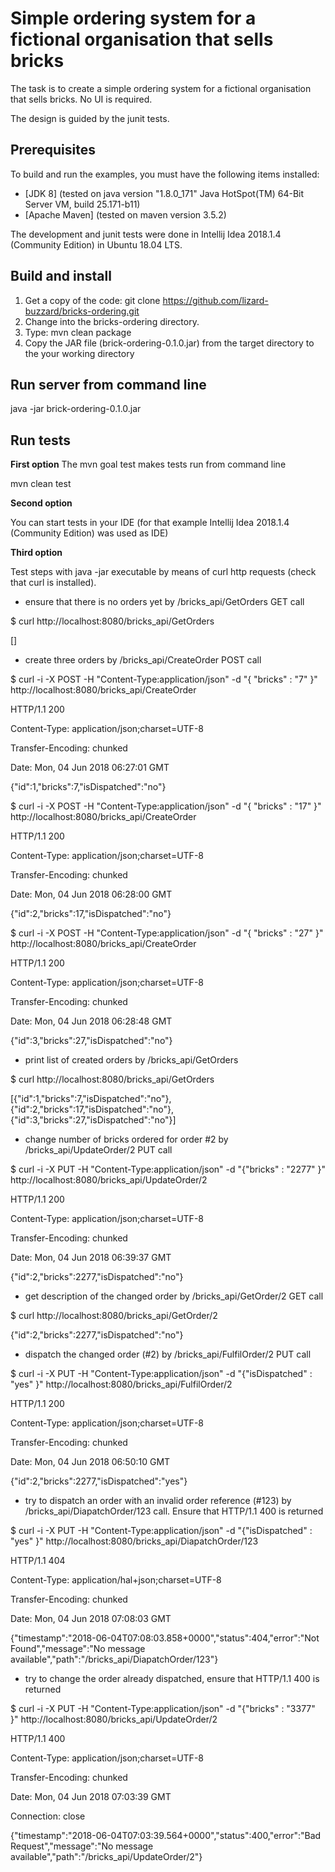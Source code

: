 Simple ordering system for a fictional organisation that sells bricks
=====================================================================
The task is to create a simple ordering system for a fictional organisation that sells bricks. No UI is required.

The design is guided by the junit tests.

Prerequisites
-------------
To build and run the examples, you must have the following items installed:
+ [JDK 8] (tested on java version "1.8.0_171" Java HotSpot(TM) 64-Bit Server VM, build 25.171-b11)
+ [Apache Maven] (tested on maven version 3.5.2)

The development and junit tests were done in Intellij Idea 2018.1.4 (Community Edition) in Ubuntu 18.04 LTS.
 
Build and install
-----------------
1. Get a copy of the code: git clone https://github.com/lizard-buzzard/bricks-ordering.git
2. Change into the bricks-ordering directory.
3. Type: mvn clean package
4. Copy the JAR file (brick-ordering-0.1.0.jar) from the target directory to the your working directory

Run server from command line
---------------------------
java -jar brick-ordering-0.1.0.jar

Run tests
---------
**First option**
The mvn goal test makes tests run from command line

mvn clean test

**Second option**

You can start tests in your IDE (for that example Intellij Idea 2018.1.4 (Community Edition) was used as IDE)

**Third option**

Test steps with java -jar executable by means of curl http requests (check that curl is installed).
+ ensure that there is no orders yet by /bricks_api/GetOrders GET call

$ curl http://localhost:8080/bricks_api/GetOrders

[]
+ create three orders by /bricks_api/CreateOrder POST call

$ curl -i -X POST -H "Content-Type:application/json" -d "{  \"bricks\" : \"7\" }" http://localhost:8080/bricks_api/CreateOrder

  HTTP/1.1 200 
  
  Content-Type: application/json;charset=UTF-8
  
  Transfer-Encoding: chunked
  
  Date: Mon, 04 Jun 2018 06:27:01 GMT
  
  {"id":1,"bricks":7,"isDispatched":"no"}

$ curl -i -X POST -H "Content-Type:application/json" -d "{  \"bricks\" : \"17\" }" http://localhost:8080/bricks_api/CreateOrder

  HTTP/1.1 200 
  
  Content-Type: application/json;charset=UTF-8
  
  Transfer-Encoding: chunked
  
  Date: Mon, 04 Jun 2018 06:28:00 GMT
    
  {"id":2,"bricks":17,"isDispatched":"no"}
 
  
$ curl -i -X POST -H "Content-Type:application/json" -d "{  \"bricks\" : \"27\" }" http://localhost:8080/bricks_api/CreateOrder

HTTP/1.1 200 

Content-Type: application/json;charset=UTF-8

Transfer-Encoding: chunked

Date: Mon, 04 Jun 2018 06:28:48 GMT

{"id":3,"bricks":27,"isDispatched":"no"}  
+ print list of created orders by /bricks_api/GetOrders

$ curl http://localhost:8080/bricks_api/GetOrders

[{"id":1,"bricks":7,"isDispatched":"no"},{"id":2,"bricks":17,"isDispatched":"no"},{"id":3,"bricks":27,"isDispatched":"no"}]

+ change number of bricks ordered for order #2 by /bricks_api/UpdateOrder/2 PUT call

$ curl -i -X PUT -H "Content-Type:application/json" -d "{\"bricks\" : \"2277\" }" http://localhost:8080/bricks_api/UpdateOrder/2

HTTP/1.1 200 

Content-Type: application/json;charset=UTF-8

Transfer-Encoding: chunked

Date: Mon, 04 Jun 2018 06:39:37 GMT

{"id":2,"bricks":2277,"isDispatched":"no"}

+ get description of the changed order by /bricks_api/GetOrder/2 GET call

$ curl http://localhost:8080/bricks_api/GetOrder/2

{"id":2,"bricks":2277,"isDispatched":"no"}

+ dispatch the changed order (#2) by /bricks_api/FulfilOrder/2 PUT call

$ curl -i -X PUT -H "Content-Type:application/json" -d "{\"isDispatched\" : \"yes\" }" http://localhost:8080/bricks_api/FulfilOrder/2

HTTP/1.1 200 

Content-Type: application/json;charset=UTF-8

Transfer-Encoding: chunked

Date: Mon, 04 Jun 2018 06:50:10 GMT

{"id":2,"bricks":2277,"isDispatched":"yes"}

+ try to dispatch an order with an invalid order reference (#123) by /bricks_api/DiapatchOrder/123 call. Ensure that HTTP/1.1 400 is returned

$ curl -i -X PUT -H "Content-Type:application/json" -d "{\"isDispatched\" : \"yes\" }" http://localhost:8080/bricks_api/DiapatchOrder/123

HTTP/1.1 404 

Content-Type: application/hal+json;charset=UTF-8

Transfer-Encoding: chunked

Date: Mon, 04 Jun 2018 07:08:03 GMT

{"timestamp":"2018-06-04T07:08:03.858+0000","status":404,"error":"Not Found","message":"No message available","path":"/bricks_api/DiapatchOrder/123"} 

+ try to change the order already dispatched, ensure that HTTP/1.1 400 is returned

$ curl -i -X PUT -H "Content-Type:application/json" -d "{\"bricks\" : \"3377\" }" http://localhost:8080/bricks_api/UpdateOrder/2

HTTP/1.1 400 

Content-Type: application/json;charset=UTF-8

Transfer-Encoding: chunked

Date: Mon, 04 Jun 2018 07:03:39 GMT

Connection: close

{"timestamp":"2018-06-04T07:03:39.564+0000","status":400,"error":"Bad Request","message":"No message available","path":"/bricks_api/UpdateOrder/2"}